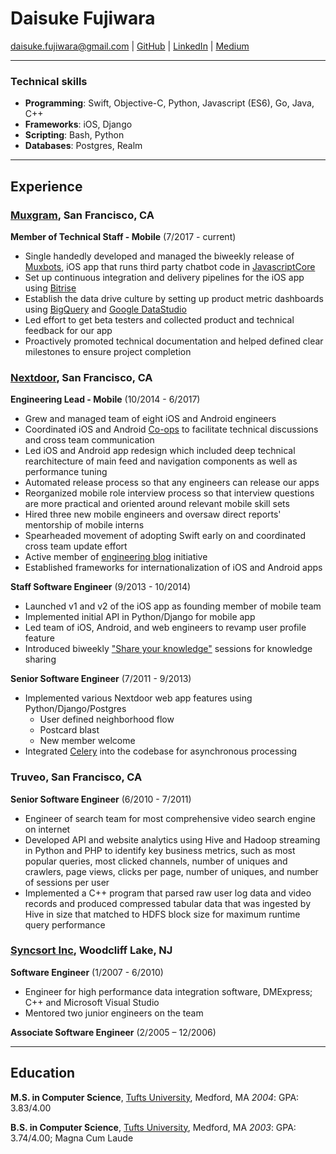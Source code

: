 # Daisuke Fujiwara  
<daisuke.fujiwara@gmail.com> |
[GitHub](https://github.com/dfujiwara) |
[LinkedIn](https://www.linkedin.com/in/daisukefujiwara/) |
[Medium](https://medium.com/@daisuke.fujiwara)

---

### Technical skills
- __Programming__: Swift, Objective-C, Python, Javascript (ES6), Go, Java, C++
- __Frameworks__: iOS, Django 
- __Scripting__: Bash, Python
- __Databases__: Postgres, Realm

---
## Experience

###  [Muxgram](https://muxbots.com), San Francisco, CA
__Member of Technical Staff - Mobile__ (7/2017 - current)
  - Single handedly developed and managed the biweekly release of [Muxbots](https://itunes.apple.com/us/app/muxbots/id1260001275?mt=8), iOS app that runs third party chatbot code in [JavascriptCore](https://developer.apple.com/documentation/javascriptcore)
  - Set up continuous integration and delivery pipelines for the iOS app using [Bitrise](https://bitrise.io)
  - Establish the data drive culture by setting up product metric dashboards using [BigQuery](https://cloud.google.com/bigquery/) and [Google DataStudio](https://datastudio.google.com/)
  - Led effort to get beta testers and collected product and technical feedback for our app
  - Proactively promoted technical documentation and helped defined clear milestones to ensure project completion

###  [Nextdoor](https://nextdoor.com), San Francisco, CA
__Engineering Lead - Mobile__ (10/2014 - 6/2017)
  - Grew and managed team of eight iOS and Android engineers
  - Coordinated iOS and Android [Co-ops](https://engblog.nextdoor.com/co-ops-at-nextdoor-e0d64c2830b2) to facilitate technical discussions and cross team communication
  - Led iOS and Android app redesign which included deep technical rearchitecture of main feed and navigation components as well as performance tuning
  - Automated release process so that any engineers can release our apps
  - Reorganized mobile role interview process so that interview questions are more practical and oriented around relevant mobile skill sets
  - Hired three new mobile engineers and oversaw direct reports' mentorship of mobile interns
  - Spearheaded movement of adopting Swift early on and coordinated cross team update effort
  - Active member of [engineering blog](https://engblog.nextdoor.com) initiative
  - Established frameworks for internationalization of iOS and Android apps

__Staff Software Engineer__ (9/2013 - 10/2014)
  - Launched v1 and v2 of the iOS app as founding member of mobile team
  - Implemented initial API in Python/Django for mobile app
  - Led team of iOS, Android, and web engineers to revamp user profile feature
  - Introduced biweekly ["Share your knowledge"](https://engblog.nextdoor.com/share-your-knowledge-98119b4f7c4b) sessions for knowledge sharing

__Senior Software Engineer__ (7/2011 - 9/2013)
  - Implemented various Nextdoor web app features using Python/Django/Postgres
    - User defined neighborhood flow
    - Postcard blast
    - New member welcome
  - Integrated [Celery](http://www.celeryproject.org/) into the codebase for asynchronous processing

### Truveo, San Francisco, CA
__Senior Software Engineer__ (6/2010 - 7/2011)
  - Engineer of search team for most comprehensive video search engine on internet
  - Developed API and website analytics using Hive and Hadoop streaming in Python and PHP to identify key business metrics, such as most popular queries, most clicked channels, number of uniques and crawlers, page views, clicks per page, number of uniques, and number of sessions per user
  - Implemented a C++ program that parsed raw user log data and video records and produced compressed tabular data that was ingested by Hive in size that matched to HDFS block size for maximum runtime query performance

### [Syncsort Inc](https://www.syncsort.com), Woodcliff Lake, NJ
__Software Engineer__ (1/2007 - 6/2010)
  - Engineer for high performance data integration software, DMExpress; C++ and Microsoft Visual Studio
  - Mentored two junior engineers on the team

__Associate Software Engineer__ (2/2005 – 12/2006)

---
## Education
__M.S. in Computer Science__, [Tufts University](https://www.tufts.edu), Medford, MA
_2004_: GPA: 3.83/4.00

__B.S. in Computer Science__, [Tufts University](https://www.tufts.edu), Medford, MA
_2003_: GPA: 3.74/4.00; Magna Cum Laude
